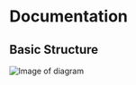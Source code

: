 Documentation
===================

Basic Structure
----------

![Image of diagram](https://raw.githubusercontent.com/Jayrok94/ResponsiveLayout/master/layoutdiagram.png)



